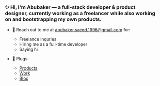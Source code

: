 ### ✨ Hi, I'm Abubaker — a full-stack developer & product designer, currently working as a freelancer while also working on and bootstrapping my own products.

- 🌱 Reach out to me at <abubaker.saeed.1996@gmail.com> for:
  - Freelance inquries
  - Hiring me as a full-time developer
  - Saying hi
  
- 🌿 Plugs:
  - [Products](https://abubakersaeed.com/products)
  - [Work](https://abubakersaeed.com/work)
  - [Blog](https://abubakersaeed.com/blog)
